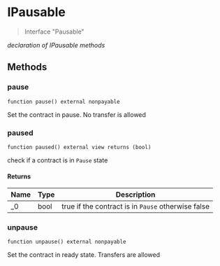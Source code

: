 # IPausable



> Interface &quot;Pausable&quot;



*declaration of IPausable methods*

## Methods

### pause

```solidity
function pause() external nonpayable
```

Set the contract in pause. No transfer is allowed




### paused

```solidity
function paused() external view returns (bool)
```

check if a contract is in `Pause` state




#### Returns

| Name | Type | Description |
|---|---|---|
| _0 | bool | true if the contract is in `Pause` otherwise false |

### unpause

```solidity
function unpause() external nonpayable
```

Set the contract in ready state. Transfers are allowed







